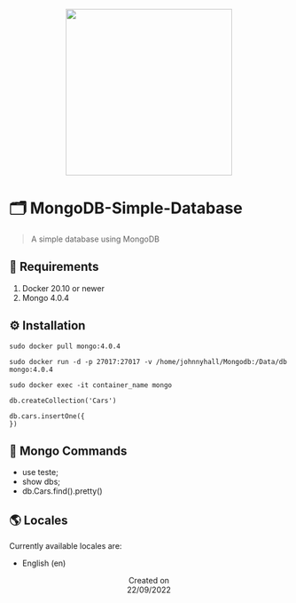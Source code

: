 <p align="center">
  <img src="https://i.imgur.com/GZRBqsu.png" height='300'/>
</p>

# 🗂️ MongoDB-Simple-Database 
> A simple database using MongoDB

## 📜 Requirements
1. Docker 20.10 or newer
2. Mongo 4.0.4

## ⚙️ Installation
```
sudo docker pull mongo:4.0.4

sudo docker run -d -p 27017:27017 -v /home/johnnyhall/Mongodb:/Data/db mongo:4.0.4

sudo docker exec -it container_name mongo

db.createCollection('Cars')

db.cars.insertOne({
})

```
## 📝 Mongo Commands
- use teste;
- show dbs;
- db.Cars.find().pretty()
  
## 🌎 Locales
Currently available locales are:
- English (en)

<p align="center">
  Created on <br>
  22/09/2022
</p>
